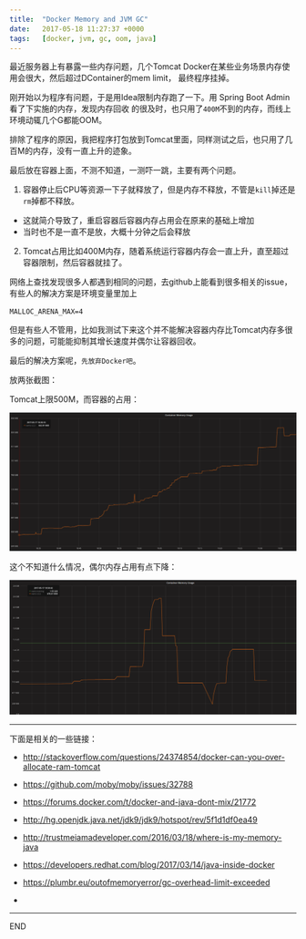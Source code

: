 ```yaml
---
title:  "Docker Memory and JVM GC"
date:   2017-05-18 11:27:37 +0000
tags:   [docker, jvm, gc, oom, java]
---
```

最近服务器上有暴露一些内存问题，几个Tomcat Docker在某些业务场景内存使用会很大，然后超过DContainer的mem limit，
最终程序挂掉。

刚开始以为程序有问题，于是用Idea限制内存跑了一下。用 Spring Boot Admin 看了下实施的内存，发现内存回收
的很及时，也只用了`400M`不到的内存，而线上环境动辄几个G都能OOM。

排除了程序的原因，我把程序打包放到Tomcat里面，同样测试之后，也只用了几百M的内存，没有一直上升的迹象。

最后放在容器上面，不测不知道，一测吓一跳，主要有两个问题。

1. 容器停止后CPU等资源一下子就释放了，但是内存不释放，不管是`kill`掉还是`rm`掉都不释放。
 - 这就简介导致了，重启容器后容器内存占用会在原来的基础上增加
 - 当时也不是一直不是放，大概十分钟之后会释放
2. Tomcat占用比如400M内存，随着系统运行容器内存会一直上升，直至超过容器限制，然后容器就挂了。

网络上查找发现很多人都遇到相同的问题，去github上能看到很多相关的issue，有些人的解决方案是环境变量里加上
```
MALLOC_ARENA_MAX=4
```
但是有些人不管用，比如我测试下来这个并不能解决容器内存比Tomcat内存多很多的问题，可能能抑制其增长速度并偶尔让容器回收。

最后的解决方案呢，`先放弃Docker吧`。

放两张截图：

Tomcat上限500M，而容器的占用：

![](./resources/jvm-gc-and-docker-memery/mem1.png)

这个不知道什么情况，偶尔内存占用有点下降：

![](./resources/jvm-gc-and-docker-memery/mem2.png)

----

下面是相关的一些链接：

- http://stackoverflow.com/questions/24374854/docker-can-you-over-allocate-ram-tomcat
- https://github.com/moby/moby/issues/32788
- https://forums.docker.com/t/docker-and-java-dont-mix/21772
- http://hg.openjdk.java.net/jdk9/jdk9/hotspot/rev/5f1d1df0ea49


- http://trustmeiamadeveloper.com/2016/03/18/where-is-my-memory-java
- https://developers.redhat.com/blog/2017/03/14/java-inside-docker
- https://plumbr.eu/outofmemoryerror/gc-overhead-limit-exceeded
-

---
END
